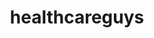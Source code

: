 ---
title: "healthcareguys"
image: "img/solutions/watchtower/healthcareguys-logo-1.png"
type: "clients-watchtower"
weight: 5
---